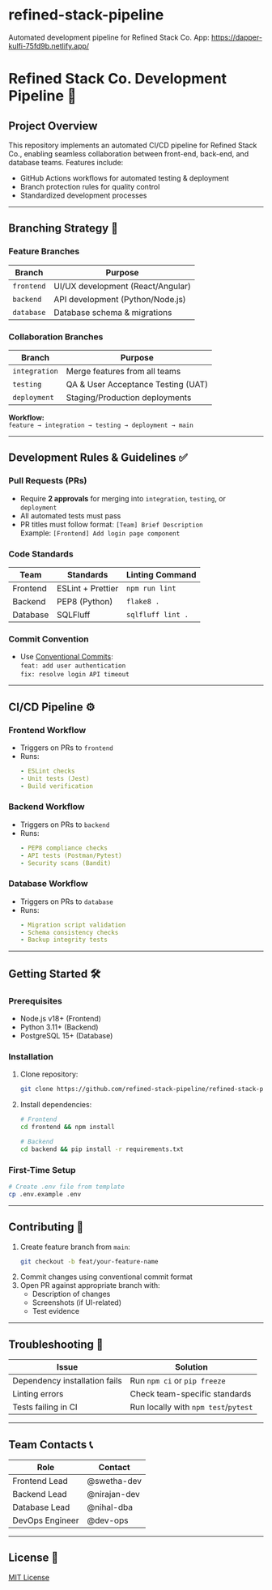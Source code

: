 # refined-stack-pipeline

Automated development pipeline for Refined Stack Co.
App: https://dapper-kulfi-75fd9b.netlify.app/

# Refined Stack Co. Development Pipeline 🚀

## Project Overview

This repository implements an automated CI/CD pipeline for Refined Stack Co., enabling seamless collaboration between front-end, back-end, and database teams. Features include:

- GitHub Actions workflows for automated testing & deployment
- Branch protection rules for quality control
- Standardized development processes

---

## Branching Strategy 🌿

### Feature Branches

| Branch     | Purpose                           |
| ---------- | --------------------------------- |
| `frontend` | UI/UX development (React/Angular) |
| `backend`  | API development (Python/Node.js)  |
| `database` | Database schema & migrations      |

### Collaboration Branches

| Branch        | Purpose                            |
| ------------- | ---------------------------------- |
| `integration` | Merge features from all teams      |
| `testing`     | QA & User Acceptance Testing (UAT) |
| `deployment`  | Staging/Production deployments     |

**Workflow:**  
`feature → integration → testing → deployment → main`

---

## Development Rules & Guidelines ✅

### Pull Requests (PRs)

- Require **2 approvals** for merging into `integration`, `testing`, or `deployment`
- All automated tests must pass
- PR titles must follow format: `[Team] Brief Description`  
  Example: `[Frontend] Add login page component`

### Code Standards

| Team     | Standards         | Linting Command   |
| -------- | ----------------- | ----------------- |
| Frontend | ESLint + Prettier | `npm run lint`    |
| Backend  | PEP8 (Python)     | `flake8 .`        |
| Database | SQLFluff          | `sqlfluff lint .` |

### Commit Convention

- Use [Conventional Commits](https://www.conventionalcommits.org/):  
  `feat: add user authentication`  
  `fix: resolve login API timeout`

---

## CI/CD Pipeline ⚙️

### Frontend Workflow

- Triggers on PRs to `frontend`
- Runs:
  ```yaml
  - ESLint checks
  - Unit tests (Jest)
  - Build verification
  ```

### Backend Workflow

- Triggers on PRs to `backend`
- Runs:
  ```yaml
  - PEP8 compliance checks
  - API tests (Postman/Pytest)
  - Security scans (Bandit)
  ```

### Database Workflow

- Triggers on PRs to `database`
- Runs:
  ```yaml
  - Migration script validation
  - Schema consistency checks
  - Backup integrity tests
  ```

---

## Getting Started 🛠️

### Prerequisites

- Node.js v18+ (Frontend)
- Python 3.11+ (Backend)
- PostgreSQL 15+ (Database)

### Installation

1. Clone repository:
   ```bash
   git clone https://github.com/refined-stack-pipeline/refined-stack-pipeline.git
   ```
2. Install dependencies:

   ```bash
   # Frontend
   cd frontend && npm install

   # Backend
   cd backend && pip install -r requirements.txt
   ```

### First-Time Setup

```bash
# Create .env file from template
cp .env.example .env
```

---

## Contributing 🤝

1. Create feature branch from `main`:
   ```bash
   git checkout -b feat/your-feature-name
   ```
2. Commit changes using conventional commit format
3. Open PR against appropriate branch with:
   - Description of changes
   - Screenshots (if UI-related)
   - Test evidence

---

## Troubleshooting 🔧

| Issue                         | Solution                             |
| ----------------------------- | ------------------------------------ |
| Dependency installation fails | Run `npm ci` or `pip freeze`         |
| Linting errors                | Check team-specific standards        |
| Tests failing in CI           | Run locally with `npm test`/`pytest` |

---

## Team Contacts 📞

| Role            | Contact      |
| --------------- | ------------ |
| Frontend Lead   | @swetha-dev  |
| Backend Lead    | @nirajan-dev |
| Database Lead   | @nihal-dba   |
| DevOps Engineer | @dev-ops     |

---

## License 📄

[MIT License](LICENSE)
